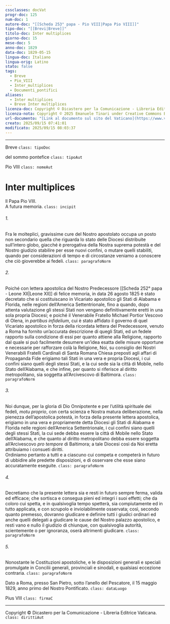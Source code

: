 ```yaml
---
cssclasses: docVat
progr-doc: 125
num-doc: 1
autore-doc: "[[Scheda 253° papa - Pio VIII|Papa Pio VIII]]"
tipo-doc: "[[Brevi|Breve]]"
titolo-doc: Inter multiplices
giorno-doc: 15
mese-doc: 5
anno-doc: 1829
data-doc: 1829-05-15
lingua-doc: Italiano
lingua-orig: Latino
stato: false
tags:
  - Breve
  - Pio_VIII
  - Inter_multiplices
  - Documenti_pontifici
aliases:
  - Inter multiplices
  - Breve Inter multiplices
licenza-doc: Copyright © Dicastero per la Comunicazione - Libreria Editrice Vaticana
licenza-nota: Copyright © 2025 Emanuele Tinari under Creative Commons BY-NC-SA 4.0 https://creativecommons.org/licenses/by-nc-sa/4.0/
url-documento: "[Link al documento sul sito del Vaticano](https://www.vatican.va/content/pius-viii/it/documents/breve-inter-multiplices-15-maggio-1829.html)"
creato: 2025/09/15 07:41:01
modificato: 2025/09/15 08:03:37
---
```



***


Breve `class: tipoDoc`


del sommo pontefice `class: tipoAut`


Pio VIII `class: nomeAut`


# Inter multiplices


Il Papa Pio VIII.<br>A futura memoria. `class: incipit`


###### 1.

Fra le molteplici, gravissime cure del Nostro apostolato occupa un posto non secondario quella che riguarda lo stato delle Diocesi distribuite sull’intero globo, giacché è prerogativa della Nostra suprema potestà e del Nostro giudizio stabilire per esse nuovi confini, o mutare quelli stabiliti, quando per considerazioni di tempo e di circostanze veniamo a conoscere che ciò gioverebbe ai fedeli. `class: paragrafoNorm`


###### 2.

Poiché con lettera apostolica del Nostro Predecessore [[Scheda 252° papa - Leone XII|Leone XII]] di felice memoria, in data 26 agosto 1825 è stato decretato che si costituiscano in Vicariato apostolico gli Stati di Alabama e Florida, nelle regioni dell’America Settentrionale, fino a quando, dopo attenta valutazione gli stessi Stati non vengano definitivamente eretti in una sola propria Diocesi; e poiché il Venerabile Fratello Michael Portior Vescovo di Olena, in *partibus infidelium*, cui è stato affidato il governo di quel Vicariato apostolico in forza della ricordata lettera del Predecessore, venuto a Roma ha fornito un’accurata descrizione di quegli Stati, ed un fedele rapporto sulla condizione di essi per quanto attiene alla Religione, rapporto dal quale si può facilmente desumere un’idea esatta delle misure opportune e necessarie per rafforzare colà la Religione, Noi, su consiglio dei Nostri Venerabili Fratelli Cardinali di Santa Romana Chiesa preposti agli affari di Propaganda Fide erigiamo tali Stati in una vera e propria Diocesi, i cui confini siano quelli degli stessi Stati, e la cui sede sia la città di Mobile, nello Stato dell’Alabama, e che infine, per quanto si riferisce al diritto metropolitano, sia soggetta all’Arcivescovo di Baltimora. `class: paragrafoNorm`


###### 3.

Noi dunque, per la gloria di Dio Onnipotente e per l’utilità spirituale dei fedeli, *motu proprio*, con certa scienza e Nostra matura deliberazione, nella pienezza dell’apostolica potestà, in forza della presente lettera apostolica, erigiamo in una vera e propriamente detta Diocesi gli Stati di Alabama e Florida nelle regioni dell’America Settentrionale, i cui confini siano quelli degli stessi Stati, la cui sede debba essere la città di Mobile nello Stato dell’Alabama, e che quanto al diritto metropolitano debba essere soggetta all’Arcivescovo *pro tempore* di Baltimora; a tale Diocesi così da Noi eretta attribuiamo i consueti diritti.<br>Ordiniamo pertanto a tutti e a ciascuno cui competa e competerà in futuro di ubbidire alle predette disposizioni, e di osservare che esse siano accuratamente eseguite. `class: paragrafoNorm`


###### 4.

Decretiamo che la presente lettera sia e resti in futuro sempre ferma, valida ed efficace; che sortisca e consegua pieni ed integri i suoi effetti; che da coloro cui spetta, e in qualsivoglia tempo spetterà, sia compiutamente ed in tutto applicata, e con scrupolo e inviolabilmente osservata; così, secondo quanto premesso, dovranno giudicare e definire tutti i giudici ordinari ed anche quelli delegati a giudicare le cause del Nostro palazzo apostolico, e resti vano e nullo il giudizio di chiunque, con qualsivoglia autorità, scientemente o per ignoranza, oserà altrimenti giudicare. `class: paragrafoNorm`

###### 5.

Nonostante le Costituzioni apostoliche, e le disposizioni generali e speciali promulgate in Concilii generali, provinciali e sinodali, e qualsiasi eccezione contraria. `class: paragrafoNorm`


Dato a Roma, presso San Pietro, sotto l’anello del Pescatore, il 15 maggio 1829, anno primo del Nostro Pontificato. `class: dataLuogo`


Pius VIII `class: firmaC`


***


Copyright © Dicastero per la Comunicazione - Libreria Editrice Vaticana. `class: dirittiAut`


